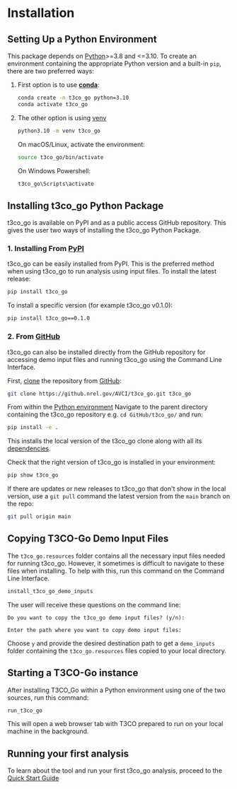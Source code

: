 # Installation

## Setting Up a Python Environment <a name="setting-up-env"></a>

This package depends on [Python](https://www.python.org/downloads/)>=3.8 and <=3.10. To create an environment containing the appropriate Python version and a built-in `pip`, there are two preferred ways:

1. First option is to use [**conda**](https://docs.conda.io/projects/conda/en/latest/user-guide/install/index.html):

    ```bash
    conda create -n t3co_go python=3.10
    conda activate t3co_go
    ```

2. The other option is using [venv](https://docs.python.org/3/library/venv.html)

    ```bash
    python3.10 -m venv t3co_go
    ```

    On macOS/Linux, activate the environment:

    ```bash
    source t3co_go/bin/activate
    ```

    On Windows Powershell:

    ```bash
    t3co_go\Scripts\activate
    ```

## Installing t3co_go Python Package

t3co_go is available on PyPI and as a public access GitHub repository. This gives the user two ways of installing the t3co_go Python Package.

### 1. Installing From [PyPI](https://pypi.org/project/t3co_go/) <a name=install-from-pypi></a>

t3co_go can be easily installed from PyPI. This is the preferred method when using t3co_go to run analysis using input files. To install the latest release:

```bash
pip install t3co_go
```

To install a specific version (for example t3co_go v0.1.0):

```bash
pip install t3co_go==0.1.0
```

### 2. From [GitHub](https://github.com/NREL/t3co_go)

t3co_go can also be installed directly from the GitHub repository for accessing demo input files and running t3co_go using the Command Line Interface.

First, [clone](https://git-scm.com/docs/git-clone) the repository from [GitHub](https://github.com/NREL/t3co_go):

```bash
git clone https://github.nrel.gov/AVCI/t3co_go.git t3co_go
```

From within the [Python environment](#setting-up-env) Navigate to the parent directory containing the t3co_go repository e.g. `cd GitHub/t3co_go/` and run:

```bash
pip install -e .
```

This installs the local version of the t3co_go clone along with all its [dependencies](https://github.nrel.gov/AVCI/t3co_go/blob/3ab424fec5c24ca0bcf7e0983aa72b781ab60a23/requirements.txt).

Check that the right version of t3co_go is installed in your environment:

```bash
pip show t3co_go
```

If there are updates or new releases to t3co_go that don't show in the local version, use a `git pull` command the latest version from the `main` branch on the repo:

```bash
git pull origin main
```

## Copying T3CO-Go Demo Input Files <a name=copy-demo-inputs></a>

The `t3co_go.resources` folder contains all the necessary input files needed for running t3co_go. However, it sometimes is difficult to navigate to these files when installing. To help with this, run this command on the Command Line Interface.

```bash
install_t3co_go_demo_inputs
```

The user will receive these questions on the command line:

`Do you want to copy the t3co_go demo input files? (y/n):`

`Enter the path where you want to copy demo input files:`

Choose `y` and provide the desired destination path to get a `demo_inputs` folder containing the `t3co_go.resources` files copied to your local directory.

## Starting a T3CO-Go instance

After installing T3CO_Go within a Python environment using one of the two sources, run this command:

```bash
run_t3co_go
```

This will open a web browser tab with T3CO prepared to run on your local machine in the background.

## Running your first analysis

To learn about the tool and run your first t3co_go analysis, proceed to the [Quick Start Guide](./quick_start.md)

